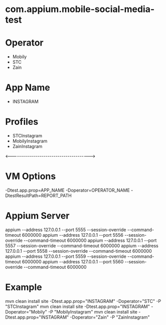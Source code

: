 # com.appium.mobile-social-media-test

# Operator
- Mobily
- STC
- Zain

# App Name
- INSTAGRAM

# Profiles
- STCInstagram
- MobilyInstagram
- ZainInstagram

<--------------------------------------->

# VM Options
-Dtest.app.prop=APP_NAME
-Doperator=OPERATOR_NAME
-DtestResultPath=REPORT_PATH

# Appium Server
appium --address 127.0.0.1 --port 5555 --session-override --command-timeout 6000000
appium --address 127.0.0.1 --port 5556 --session-override --command-timeout 6000000
appium --address 127.0.0.1 --port 5557 --session-override --command-timeout 6000000
appium --address 127.0.0.1 --port 5558 --session-override --command-timeout 6000000
appium --address 127.0.0.1 --port 5559 --session-override --command-timeout 6000000
appium --address 127.0.0.1 --port 5560 --session-override --command-timeout 6000000


# Example

mvn clean install site -Dtest.app.prop="INSTAGRAM" -Doperator="STC" -P "STCInstagram"
mvn clean install site -Dtest.app.prop="INSTAGRAM" -Doperator="Mobily" -P "MobilyInstagram"
mvn clean install site -Dtest.app.prop="INSTAGRAM" -Doperator="Zain" -P "ZainInstagram"